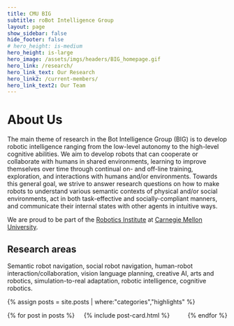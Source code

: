 ```yaml
---
title: CMU BIG
subtitle: roBot Intelligence Group
layout: page
show_sidebar: false
hide_footer: false
# hero_height: is-medium
hero_height: is-large
hero_image: /assets/imgs/headers/BIG_homepage.gif
hero_link: /research/
hero_link_text: Our Research
hero_link2: /current-members/
hero_link_text2: Our Team
---
```


# About Us

The main theme of research in the Bot Intelligence Group (BIG) is to develop robotic intelligence ranging 
from the low-level autonomy to the high-level cognitive abilities. We aim to develop robots that can 
cooperate or collaborate with humans in shared environments, learning to improve themselves over time 
through continual on- and off-line training, exploration, and interactions with humans and/or environments. 
Towards this general goal, we strive to answer research questions on how to make robots to understand 
various semantic contexts of physical and/or social environments, act in both task-effective and 
socially-compliant manners, and communicate their internal states with other agents in intuitive ways.

We are proud to be part of the [Robotics Institute](https://www.ri.cmu.edu/)
at [Carnegie Mellon University](https://www.cmu.edu/).

## Research areas 

Semantic robot navigation, social robot navigation, human-robot interaction/collaboration, vision 
language planning, creative AI, arts and robotics, simulation-to-real adaptation, robotic intelligence, 
cognitive robotics.


<!-- ## Highlights -->

{% assign posts = site.posts | where:"categories","highlights" %}
<div class="columns is-multiline">
    {% for post in posts %}
    <div class="column is-6-desktop is-6-tablet">
        {% include post-card.html %}
    </div>
    {% endfor %}
</div>

